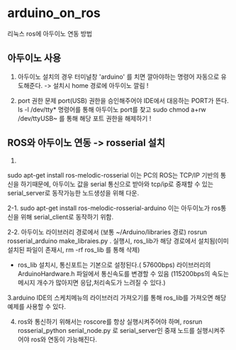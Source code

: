 # arduino_on_ros
리눅스 ros에 아두이노 연동 방법

## 아두이노 사용
1. 아두이노 설치의 경우 터미널창 'arduino' 를 치면 깔아야하는 명령어 자동으로 유도해준다. -> 설치시 home 경로에 아두이노 깔림 !

2. port 권한 문제 
port(USB) 권한을 승인해주어야 IDE에서 대응하는 PORT가 뜬다.
  ls -l /dev/tty*
명령어를 통해 아두이노 port를 찾고 
  sudo chmod a+rw /dev/ttyUSB~ 
를 통해 해당 포트 권한을 해제하기 !

## ROS와 아두이노 연동 -> rosserial 설치
1. 
  sudo apt-get install ros-melodic-rosserial 
이는 PC의 ROS는 TCP/IP 기반의 통신을 하기때문에, 
아두이노 값을 serial 통신으로 받아와 tcp/ip로 중재할 수 있는 serial_server로 동작가능한 노드생성을 위해 다운.

2-1. 
  sudo apt-get install ros-melodic-rosserial-arduino 
이는 아두이노가 ros통신을 위해 serial_client로 동작하기 위함. 

2-2. 아두이노 라이브러리 경로에서 (보통 ~/Arduino/libraries 경로) 
  rosrun rosserial_arduino make_libraies.py . 
실행시, ros_lib가 해당 경로에서 설치됨(이미 설치된 파일이 존재시, rm -rf ros_lib 를 통해 삭제) 

* ros_lib 설치시, 통신포트는 기본으로 설정된다.( 57600bps)
라이브러리의 ArduinoHardware.h 파일에서 통신속도를 변경할 수 있음
(115200bps의 속도는 메시지 개수가 많아지면 응답,처리속도가 느려질 수 있다.)

3.arduino IDE의 스케치메뉴의 라이브러리 가져오기를 통해 ros_lib를 가져오면 해당 예제를 사용할 수 있다.

4. ros와 통신하기 위해서는 roscore를 항상 실행시켜주어야 하며, 
  rosrun rosserial_python serial_node.py 
로 serial_server인 중재 노드를 실행시켜주어야 ros와 연동이 가능해진다.
